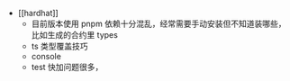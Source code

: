 - [[hardhat]]
	- 目前版本使用 pnpm 依赖十分混乱，经常需要手动安装但不知道装哪些，比如生成的合约里 types
	- ts 类型覆盖技巧
	- console
	- test 快加问题很多，